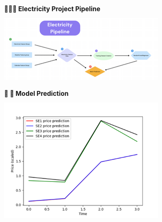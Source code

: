 ## 🧑🏻‍🏫 Electricity Project Pipeline

![electricity_pipeline](advanced_tutorials/electricity/images/electricity_pipe.png)

## 🚀 🔮 Model Prediction

![model_preds](images/model_preds.png)
